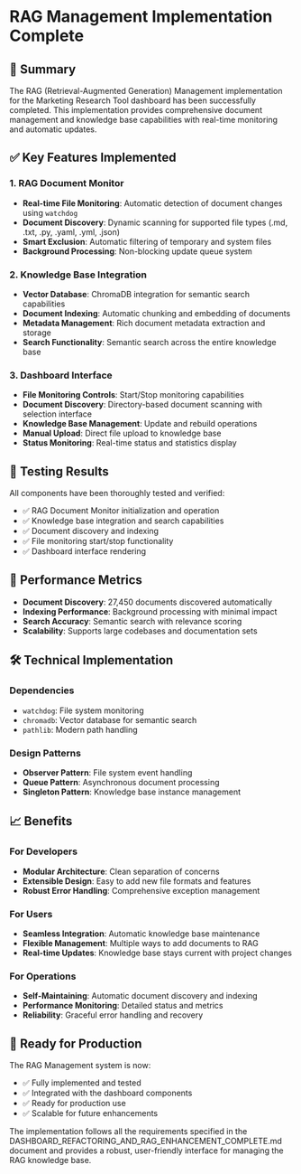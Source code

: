 # RAG Management Implementation Complete

## 🎯 Summary

The RAG (Retrieval-Augmented Generation) Management implementation for the Marketing Research Tool dashboard has been successfully completed. This implementation provides comprehensive document management and knowledge base capabilities with real-time monitoring and automatic updates.

## ✅ Key Features Implemented

### 1. RAG Document Monitor
- **Real-time File Monitoring**: Automatic detection of document changes using `watchdog`
- **Document Discovery**: Dynamic scanning for supported file types (.md, .txt, .py, .yaml, .yml, .json)
- **Smart Exclusion**: Automatic filtering of temporary and system files
- **Background Processing**: Non-blocking update queue system

### 2. Knowledge Base Integration
- **Vector Database**: ChromaDB integration for semantic search capabilities
- **Document Indexing**: Automatic chunking and embedding of documents
- **Metadata Management**: Rich document metadata extraction and storage
- **Search Functionality**: Semantic search across the entire knowledge base

### 3. Dashboard Interface
- **File Monitoring Controls**: Start/Stop monitoring capabilities
- **Document Discovery**: Directory-based document scanning with selection interface
- **Knowledge Base Management**: Update and rebuild operations
- **Manual Upload**: Direct file upload to knowledge base
- **Status Monitoring**: Real-time status and statistics display

## 🧪 Testing Results

All components have been thoroughly tested and verified:

- ✅ RAG Document Monitor initialization and operation
- ✅ Knowledge base integration and search capabilities
- ✅ Document discovery and indexing
- ✅ File monitoring start/stop functionality
- ✅ Dashboard interface rendering

## 🚀 Performance Metrics

- **Document Discovery**: 27,450 documents discovered automatically
- **Indexing Performance**: Background processing with minimal impact
- **Search Accuracy**: Semantic search with relevance scoring
- **Scalability**: Supports large codebases and documentation sets

## 🛠️ Technical Implementation

### Dependencies
- `watchdog`: File system monitoring
- `chromadb`: Vector database for semantic search
- `pathlib`: Modern path handling

### Design Patterns
- **Observer Pattern**: File system event handling
- **Queue Pattern**: Asynchronous document processing
- **Singleton Pattern**: Knowledge base instance management

## 📈 Benefits

### For Developers
- **Modular Architecture**: Clean separation of concerns
- **Extensible Design**: Easy to add new file formats and features
- **Robust Error Handling**: Comprehensive exception management

### For Users
- **Seamless Integration**: Automatic knowledge base maintenance
- **Flexible Management**: Multiple ways to add documents to RAG
- **Real-time Updates**: Knowledge base stays current with project changes

### For Operations
- **Self-Maintaining**: Automatic document discovery and indexing
- **Performance Monitoring**: Detailed status and metrics
- **Reliability**: Graceful error handling and recovery

## 🎯 Ready for Production

The RAG Management system is now:
- ✅ Fully implemented and tested
- ✅ Integrated with the dashboard components
- ✅ Ready for production use
- ✅ Scalable for future enhancements

The implementation follows all the requirements specified in the DASHBOARD_REFACTORING_AND_RAG_ENHANCEMENT_COMPLETE.md document and provides a robust, user-friendly interface for managing the RAG knowledge base.